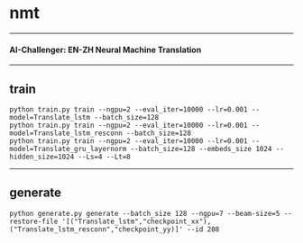 # nmt
---
#### AI-Challenger: EN-ZH Neural Machine Translation
---
## train
	python train.py train --ngpu=2 --eval_iter=10000 --lr=0.001 --model=Translate_lstm --batch_size=128
 	python train.py train --ngpu=2 --eval_iter=10000 --lr=0.001 --model=Translate_lstm_resconn --batch_size=128
	python train.py train --ngpu=2 --eval_iter=10000 --lr=0.001 --model=Translate_gru_layernorm --batch_size=128 --embeds_size 1024 --hidden_size=1024 --Ls=4 --Lt=8

---
## generate
	python generate.py generate --batch_size 128 --ngpu=7 --beam-size=5 --restore-file '[("Translate_lstm","checkpoint_xx"),("Translate_lstm_resconn","checkpoint_yy)]' --id 208






